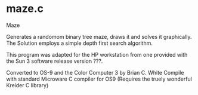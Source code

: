 # maze.c

Maze

Generates a randomom binary tree maze,  draws it and solves it
graphically. The Solution employs a simple depth first search
algorithm.

This program was adapted for the HP workstation from one
provided with the Sun 3 software release version ???.

Converted to OS-9 and the Color Computer 3 by Brian C. White
Compile with standard Microware C compiler for OS9
(Requires the truely wonderful Kreider C library)